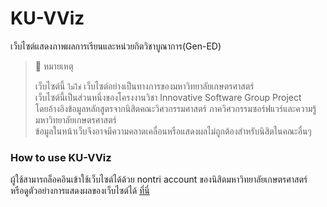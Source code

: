 # KU-VViz
เว็บไซต์แสดงภาพผลการเรียนและหน่วยกิตวิชาบูณาการ(Gen-ED) 

> 🚧 หมายเหตุ
> 
> เว็บไซต์นี้ `ไม่ใช่` เว็บไซต์อย่างเป็นทางการของมหาวิทยาลัยเกษตรศาสตร์ <br>
> เว็บไซต์นี้เป็นส่วนหนึ่งของโครงงานวิชา Innovative Software Group Project <br>
> โดยอ้างอิงข้อมูลหลักสูตรจากนิสิตคณะวิศวกรรมศาสตร์ ภาควิศวกรรมซอร์ฟแวร์และความรู้ มหาวิทยาลัยเกษตรศาสตร์<br>
> ข้อมูลในหน้าเว็บจึงอาจมีความคลาดเคลื่อนหรือแสดงผลไม่ถูกต้องสำหรับนิสิตในคณะอื่นๆ <br>

### How to use KU-VViz
ผู้ใช้สามารถล็อคอินเข้าใช้เว็บไซต์ได้ด้วย nontri account ของนิสิตมหาวิทยาลัยเกษตรศาสตร์ <br>
หรือดูตัวอย่างการแสดงผลของเว็บไซต์ได้ [ที่นี่](https://ku-vviz-app.vercel.app/graph)
